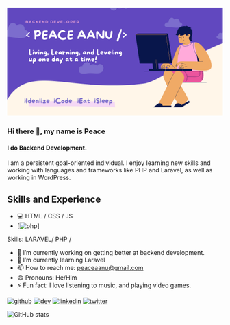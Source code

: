 
![My Banner](https://github.com/aanu-el/aanu-el/blob/main/banner.png)

### Hi there 👋, my name is Peace
#### I do Backend Development. 


I am a persistent goal-oriented individual. I enjoy learning new skills and working with languages and frameworks like PHP and Laravel, as well as working in WordPress.

## Skills and Experience
- 💻 HTML / CSS / JS
- [<img src='https://cdn.jsdelivr.net/npm/simple-icons@3.0.1/icons/php.svg' alt='php' height='10'>]

Skills: LARAVEL/ PHP / 

- 🔭 I’m currently working on getting better at backend development. 
- 🌱 I’m currently learning Laravel 
- 📫 How to reach me: peaceaanu@gmail.com 
- 😄 Pronouns: He/Him 
- ⚡ Fun fact: I love listening to music, and playing video games. 


[<img src='https://cdn.jsdelivr.net/npm/simple-icons@3.0.1/icons/github.svg' alt='github' height='40'>](https://github.com/aanu-el)  [<img src='https://cdn.jsdelivr.net/npm/simple-icons@3.0.1/icons/dev-dot-to.svg' alt='dev' height='40'>](https://dev.to/aanuel)  [<img src='https://cdn.jsdelivr.net/npm/simple-icons@3.0.1/icons/linkedin.svg' alt='linkedin' height='40'>](https://www.linkedin.com/in/peace-faleke/)  [<img src='https://cdn.jsdelivr.net/npm/simple-icons@3.0.1/icons/twitter.svg' alt='twitter' height='40'>](https://twitter.com/aanu_el)  

![GitHub stats](https://github-readme-stats.vercel.app/api?username=aanu-el&show_icons=true)  

